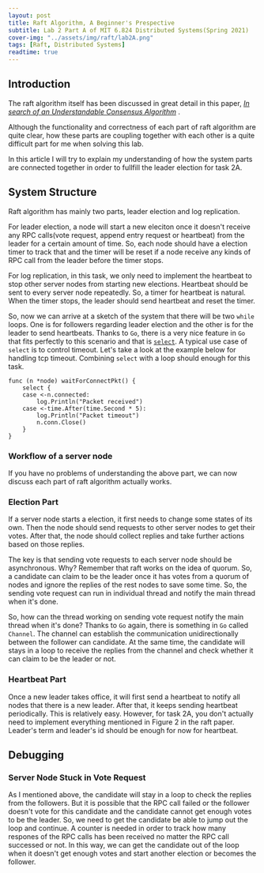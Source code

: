 ```yaml
---
layout: post
title: Raft Algorithm, A Beginner's Prespective
subtitle: Lab 2 Part A of MIT 6.824 Distributed Systems(Spring 2021)
cover-img: "../assets/img/raft/lab2A.png"
tags: [Raft, Distributed Systems]
readtime: true
---
```


## Introduction
The raft algorithm itself has been discussed in great detail in this paper, *[In search of an Understandable Consensus Algorithm](https://raft.github.io/raft.pdf)* . 

Although the functionality and correctness of each part of raft algorithm are quite clear, how these parts are coupling together with each other is a quite difficult part for me when solving this lab.

In this article I will try to explain my understanding of how the system parts are connected together in order to fullfill the leader election for task 2A.

## System Structure
Raft algorithm has mainly two parts, leader election and log replication.

For leader election, a node will start a new eleciton once it doesn't receive any RPC calls(vote request, append entry request or heartbeat) from the leader for a certain amount of time. So, each node should have a election timer to track that and the timer will be reset if a node receive any kinds of RPC call from the leader before the timer stops.

For log replication, in this task, we only need to implement the heartbeat to stop other server nodes from starting new elections. Heartbeat should be sent to every server node repeatedly. So, a timer for heartbeat is natural. When the timer stops, the leader should send heartbeat and reset the timer.

So, now we can arrive at a sketch of the system that there will be two `while` loops. One is for followers regarding leader election and the other is for the leader to send heartbeats. Thanks to `Go`, there is a very nice feature in `Go` that fits perfectly to this scenario and that is [`select`](https://go.dev/tour/concurrency/5). A typical use case of `select` is to control timeout. Let's take a look at the example below for handling tcp timeout. Combining `select` with a loop should enough for this task.

```
func (n *node) waitForConnectPkt() {
	select {
	case <-n.connected:
		log.Println("Packet received")
	case <-time.After(time.Second * 5):
		log.Println("Packet timeout")
		n.conn.Close()
	}
}
```

### Workflow of a server node

If you have no problems of understanding the above part, we can now discuss each part of raft algorithm actually works. 

### Election Part

If a server node starts a election, it first needs to change some states of its own. Then the node should send requests to other server nodes to get their votes. After that, the node should collect replies and take further actions based on those replies.

The key is that sending vote requests to each server node should be asynchronous. Why? Remember that raft works on the idea of quorum. So, a candidate can claim to be the leader once it has votes from a quorum of nodes and ignore the replies of the rest nodes to save some time. So, the sending vote request can run in individual thread and notify the main thread when it's done. 

So, how can the thread working on sending vote request notify the main thread when it's done? Thanks to `Go` again, there is something in `Go` called `Channel`. The channel can establish the communication unidirectionally between the follower can candidate. At the same time, the candidate will stays in a loop to receive the replies from the channel and check whether it can claim to be the leader or not.

### Heartbeat Part

Once a new leader takes office, it will first send a heartbeat to notify all nodes that there is a new leader. After that, it keeps sending heartbeat periodically. This is relatively easy. However, for task 2A, you don't actually need to implement everything mentioned in Figure 2 in the raft paper. Leader's term and leader's id should be enough for now for heartbeat.

## Debugging
### Server Node Stuck in Vote Request

As I mentioned above, the candidate will stay in a loop to check the replies from the followers. But it is possible that the RPC call failed or the follower doesn't vote for this candidate and the candidate cannot get enough votes to be the leader. So, we need to get the candidate be able to jump out the loop and continue. A counter is needed in order to track how many respones of the RPC calls has been received no matter the RPC call successed or not. In this way, we can get the candidate out of the loop when it doesn't get enough votes and start another election or becomes the follower.